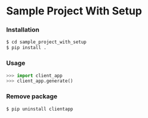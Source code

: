 # Sample Project With Setup
### Installation
```sh
$ cd sample_project_with_setup
$ pip install .
```
### Usage
```py
>>> import client_app
>>> client_app.generate()
```
### Remove package
```sh
$ pip uninstall clientapp
```

